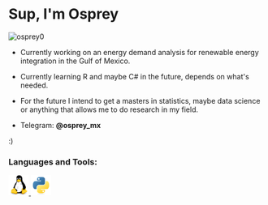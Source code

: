 <h1 align="left">Sup, I'm Osprey</h1>
<p align="left"> <img src="https://komarev.com/ghpvc/?username=osprey0&label=Views&color=0e75b6&style=flat-square" alt="osprey0" /> </p>

- Currently working on an energy demand analysis for renewable energy integration in the Gulf of Mexico.

- Currently learning R and maybe C# in the future, depends on what's needed.

- For the future I intend to get a masters in statistics, maybe data science or anything that allows me to do research in my field.

- Telegram: **@osprey_mx**

:)

<h3 align="left">Languages and Tools:</h3>
<p align="left"> <a href="https://www.linux.org/" target="_blank" rel="noreferrer"> <img src="https://raw.githubusercontent.com/devicons/devicon/master/icons/linux/linux-original.svg" alt="linux" width="40" height="40"/> </a> <a href="https://www.python.org" target="_blank" rel="noreferrer"> <img src="https://raw.githubusercontent.com/devicons/devicon/master/icons/python/python-original.svg" alt="python" width="40" height="40"/> </a> </p>
